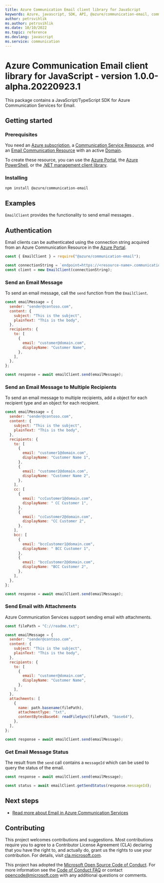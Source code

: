 ```yaml
---
title: Azure Communication Email client library for JavaScript
keywords: Azure, javascript, SDK, API, @azure/communication-email, communication
author: petrsvihlik
ms.author: petrsvihlik
ms.date: 10/10/2022
ms.topic: reference
ms.devlang: javascript
ms.service: communication
---
```

# Azure Communication Email client library for JavaScript - version 1.0.0-alpha.20220923.1 


This package contains a JavaScript/TypeScript SDK for Azure Communication Services for Email.

## Getting started

### Prerequisites

You need an [Azure subscription][azure_sub], a [Communication Service Resource][communication_resource_docs], and an [Email Communication Resource][email_resource_docs] with an active [Domain][domain_overview].

To create these resource, you can use the [Azure Portal][communication_resource_create_portal], the [Azure PowerShell][communication_resource_create_power_shell], or the [.NET management client library][communication_resource_create_net].

### Installing

```bash
npm install @azure/communication-email
```

## Examples

`EmailClient` provides the functionality to send email messages .

## Authentication

Email clients can be authenticated using the connection string acquired from an Azure Communication Resource in the [Azure Portal][azure_portal].

```javascript
const { EmailClient } = require("@azure/communication-email");

const connectionString = `endpoint=https://<resource-name>.communication.azure.com/;accessKey=<Base64-Encoded-Key>`;
const client = new EmailClient(connectionString);
```

### Send an Email Message

To send an email message, call the `send` function from the `EmailClient`.

```javascript Snippet:Azure_Communication_Email_Send
const emailMessage = {
  sender: "sender@contoso.com",
  content: {
    subject: "This is the subject",
    plainText: "This is the body",
  },
  recipients: {
    to: [
      {
        email: "customer@domain.com",
        displayName: "Customer Name",
      },
    ],
  },
};

const response = await emailClient.send(emailMessage);
```

### Send an Email Message to Multiple Recipients

To send an email message to multiple recipients, add a object for each recipient type and an object for each recipient.

```javascript Snippet:Azure_Communication_Email_Send_Multiple_Recipients
const emailMessage = {
  sender: "sender@contoso.com",
  content: {
    subject: "This is the subject",
    plainText: "This is the body",
  },
  recipients: {
    to: [
      {
        email: "customer1@domain.com",
        displayName: "Customer Name 1",
      },
      {
        email: "customer2@domain.com",
        displayName: "Customer Name 2",
      },
    ],
    cc: [
      {
        email: "ccCustomer1@domain.com",
        displayName: " CC Customer 1",
      },
      {
        email: "ccCustomer2@domain.com",
        displayName: "CC Customer 2",
      },
    ],
    bcc: [
      {
        email: "bccCustomer1@domain.com",
        displayName: " BCC Customer 1",
      },
      {
        email: "bccCustomer2@domain.com",
        displayName: "BCC Customer 2",
      },
    ],
  },
};

const response = await emailClient.send(emailMessage);
```

### Send Email with Attachments

Azure Communication Services support sending email with attachments.

```javascript Snippet:Azure_Communication_Email_Send_With_Attachments
const filePath = "C://readme.txt";

const emailMessage = {
  sender: "sender@contoso.com",
  content: {
    subject: "This is the subject",
    plainText: "This is the body",
  },
  recipients: {
    to: [
      {
        email: "customer@domain.com",
        displayName: "Customer Name",
      },
    ],
  },
  attachments: [
    {
      name: path.basename(filePath),
      attachmentType: "txt",
      contentBytesBase64: readFileSync(filePath, "base64"),
    },
  ],
};

const response = await emailClient.send(emailMessage);
```

### Get Email Message Status

The result from the `send` call contains a `messageId` which can be used to query the status of the email.

```javascript Snippet:Azure_Communication_Email_GetSendStatus
const response = await emailClient.send(emailMessage);

const status = await emailClient.getSendStatus(response.messageId);
```

## Next steps

- [Read more about Email in Azure Communication Services][nextsteps]

## Contributing

This project welcomes contributions and suggestions. Most contributions require you to agree to a Contributor License Agreement (CLA) declaring that you have the right to, and actually do, grant us the rights to use your contribution. For details, visit [cla.microsoft.com][cla].

This project has adopted the [Microsoft Open Source Code of Conduct][coc]. For more information see the [Code of Conduct FAQ][coc_faq] or contact [opencode@microsoft.com][coc_contact] with any additional questions or comments.

<!-- LINKS -->

[azure_sub]: https://azure.microsoft.com/free/dotnet/
[azure_portal]: https://portal.azure.com
[cla]: https://cla.microsoft.com
[coc]: https://opensource.microsoft.com/codeofconduct/
[coc_faq]: https://opensource.microsoft.com/codeofconduct/faq/
[coc_contact]: mailto:opencode@microsoft.com
[communication_resource_docs]: /azure/communication-services/quickstarts/create-communication-resource?tabs=windows&pivots=platform-azp
[email_resource_docs]: https://aka.ms/acsemail/createemailresource
[communication_resource_create_portal]: /azure/communication-services/quickstarts/create-communication-resource?tabs=windows&pivots=platform-azp
[communication_resource_create_power_shell]: /powershell/module/az.communication/new-azcommunicationservice
[communication_resource_create_net]: /azure/communication-services/quickstarts/create-communication-resource?tabs=windows&pivots=platform-net
[package]: https://www.nuget.org/packages/Azure.Communication.Common/
[product_docs]: https://aka.ms/acsemail/overview
[nextsteps]: https://aka.ms/acsemail/overview
[nuget]: https://www.nuget.org/
[source]: https://github.com/Azure/azure-sdk-for-net/tree/main/sdk/communication
[domain_overview]: https://aka.ms/acsemail/domainsoverview

